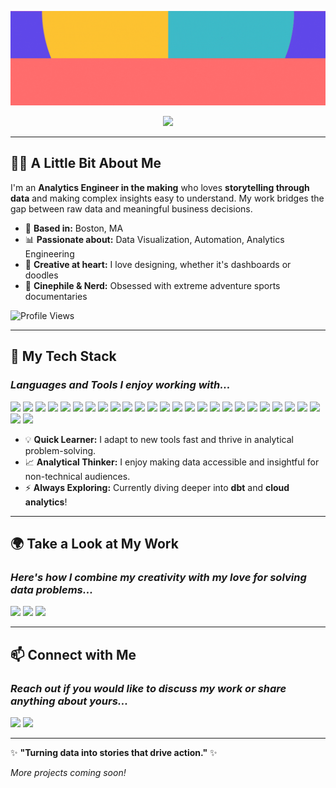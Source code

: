 <p align="center">
  <img src="https://github.com/SnehaEkka/SnehaEkka/blob/main/repo-banner-hi-there.gif" alt="Hi there, I'm Sneha!" />
</p>

<p align="center">
  <img src="https://readme-typing-svg.herokuapp.com?font=Safira+March&size=30&pause=1000&color=875FFC&center=true&vCenter=true&width=900&lines=I'm+an+Analytics+Engineer+in+the+Making;I+enjoy+Turning+Data+into+Stories;Bridging+Insights+with+Creativity+is+what+Drives+me" />
</p>

---

## **👩‍💻 A Little Bit About Me**  
I'm an **Analytics Engineer in the making** who loves **storytelling through data** and making complex insights easy to understand. My work bridges the gap between raw data and meaningful business decisions.

- 📍 **Based in:** Boston, MA  
- 📊 **Passionate about:** Data Visualization, Automation, Analytics Engineering  
- 🎨 **Creative at heart:** I love designing, whether it's dashboards or doodles  
- 🎥 **Cinephile & Nerd:** Obsessed with extreme adventure sports documentaries  

![Profile Views](https://komarev.com/ghpvc/?username=SnehaEkka&style=flat-square&color=875FFC)

---

## **🚀 My Tech Stack**
### *Languages and Tools I enjoy working with...*
<p align="left">
  <a href="https://www.python.org/"><img src="https://img.shields.io/badge/Python-FDC32F?style=for-the-badge&logo=python&logoColor=black" /></a>
  <a href="https://pandas.pydata.org/"><img src="https://img.shields.io/badge/Pandas-E35AB3?style=for-the-badge&logo=pandas&logoColor=white" /></a>
  <a href="https://numpy.org/"><img src="https://img.shields.io/badge/NumPy-3CBAC8?style=for-the-badge&logo=numpy&logoColor=white" /></a>
  <a href="https://scikit-learn.org/"><img src="https://img.shields.io/badge/Scikit--Learn-FF6D6D?style=for-the-badge&logo=scikitlearn&logoColor=white" /></a>
  <a href="https://seaborn.pydata.org/"><img src="https://img.shields.io/badge/Seaborn-FDC32F?style=for-the-badge&logo=plotly&logoColor=black" /></a>
  <a href="https://www.tensorflow.org/"><img src="https://img.shields.io/badge/TensorFlow-E35AB3?style=for-the-badge&logo=tensorflow&logoColor=white" /></a>
  <a href="https://www.mysql.com/"><img src="https://img.shields.io/badge/MySQL-3CBAC8?style=for-the-badge&logo=mysql&logoColor=white" /></a>
  <a href="https://cloud.google.com/bigquery"><img src="https://img.shields.io/badge/BigQuery-FF6D6D?style=for-the-badge&logo=googlecloud&logoColor=white" /></a>
  <a href="https://www.snowflake.com/"><img src="https://img.shields.io/badge/Snowflake-FDC32F?style=for-the-badge&logo=snowflake&logoColor=black" /></a>
  <a href="https://motherduck.com/"><img src="https://img.shields.io/badge/MotherDuck-E35AB3?style=for-the-badge&logo=duckdb&logoColor=white" /></a>
  <a href="https://spark.apache.org/"><img src="https://img.shields.io/badge/PySpark-3CBAC8?style=for-the-badge&logo=apachespark&logoColor=white" /></a>
  <a href="https://hadoop.apache.org/"><img src="https://img.shields.io/badge/Hadoop-FF6D6D?style=for-the-badge&logo=apache&logoColor=white" /></a>
  <a href="https://www.r-project.org/"><img src="https://img.shields.io/badge/R-FDC32F?style=for-the-badge&logo=r&logoColor=black" /></a>
  <a href="https://cloud.google.com/"><img src="https://img.shields.io/badge/Google_Cloud-E35AB3?style=for-the-badge&logo=googlecloud&logoColor=white" /></a>
  <a href="https://aws.amazon.com/"><img src="https://img.shields.io/badge/AWS-3CBAC8?style=for-the-badge&logo=amazonaws&logoColor=white" /></a>
  <a href="https://www.docker.com/"><img src="https://img.shields.io/badge/Docker-FF6D6D?style=for-the-badge&logo=docker&logoColor=white" /></a>
  <a href="https://airflow.apache.org/"><img src="https://img.shields.io/badge/Apache_Airflow-FDC32F?style=for-the-badge&logo=apacheairflow&logoColor=black" /></a>
  <a href="https://www.prefect.io/"><img src="https://img.shields.io/badge/Prefect-E35AB3?style=for-the-badge&logo=prefect&logoColor=white" /></a>
  <a href="https://public.tableau.com/"><img src="https://img.shields.io/badge/Tableau-3CBAC8?style=for-the-badge&logo=tableau&logoColor=white" /></a>
  <a href="https://powerbi.microsoft.com/"><img src="https://img.shields.io/badge/PowerBI-FF6D6D?style=for-the-badge&logo=powerbi&logoColor=black" /></a>
  <a href="https://streamlit.io/"><img src="https://img.shields.io/badge/Streamlit-FDC32F?style=for-the-badge&logo=streamlit&logoColor=black" /></a>
  <a href="https://www.gnu.org/software/bash/"><img src="https://img.shields.io/badge/Bash-E35AB3?style=for-the-badge&logo=gnubash&logoColor=white" /></a>
  <a href="https://man7.org/linux/man-pages/man5/crontab.5.html"><img src="https://img.shields.io/badge/Crontab-3CBAC8?style=for-the-badge&logo=linux&logoColor=white" /></a>
  <a href="https://git-scm.com/"><img src="https://img.shields.io/badge/Git-FF6D6D?style=for-the-badge&logo=git&logoColor=white" /></a>
  <a href="https://github.com/"><img src="https://img.shields.io/badge/GitHub-FDC32F?style=for-the-badge&logo=github&logoColor=black" /></a>
  <a href="https://www.microsoft.com/en-us/microsoft-365/excel"><img src="https://img.shields.io/badge/Excel-E35AB3?style=for-the-badge&logo=microsoftexcel&logoColor=white" /></a>
  <a href="https://www.canva.com/"><img src="https://img.shields.io/badge/Canva-3CBAC8?style=for-the-badge&logo=canva&logoColor=white" /></a>
</p>

- 💡 **Quick Learner:** I adapt to new tools fast and thrive in analytical problem-solving.  
- 📈 **Analytical Thinker:** I enjoy making data accessible and insightful for non-technical audiences.  
- ⚡ **Always Exploring:** Currently diving deeper into **dbt** and **cloud analytics**!  

---

## **🌍 Take a Look at My Work**
### *Here's how I combine my creativity with my love for solving data problems...*
<p align="left">
  <a href="https://github.com/SnehaEkka"><img src="https://img.shields.io/badge/GitHub-181717?style=for-the-badge&logo=github&logoColor=white" /></a>
  <a href="https://public.tableau.com/app/profile/sneha.ekka"><img src="https://img.shields.io/badge/Tableau-E35AB3?style=for-the-badge&logo=tableau&logoColor=white" /></a>
  <a href="https://github.com/SnehaEkka/SnehaEkka/blob/main/resume.pdf"><img src="https://img.shields.io/badge/Resume-3CBAC8?style=for-the-badge&logo=readthedocs&logoColor=black" /></a>
</p>

---

## **📫 Connect with Me**  
### *Reach out if you would like to discuss my work or share anything about yours...*
<p align="left">
  <a href="https://www.linkedin.com/in/snehaekka"><img src="https://img.shields.io/badge/LinkedIn-0A66C2?style=for-the-badge&logo=linkedin&logoColor=white" /></a>
  <a href="mailto:snehaekka@gmail.com"><img src="https://img.shields.io/badge/Email-D14836?style=for-the-badge&logo=gmail&logoColor=white" /></a>
</p>

---

✨ **"Turning data into stories that drive action."** ✨

*More projects coming soon!*
